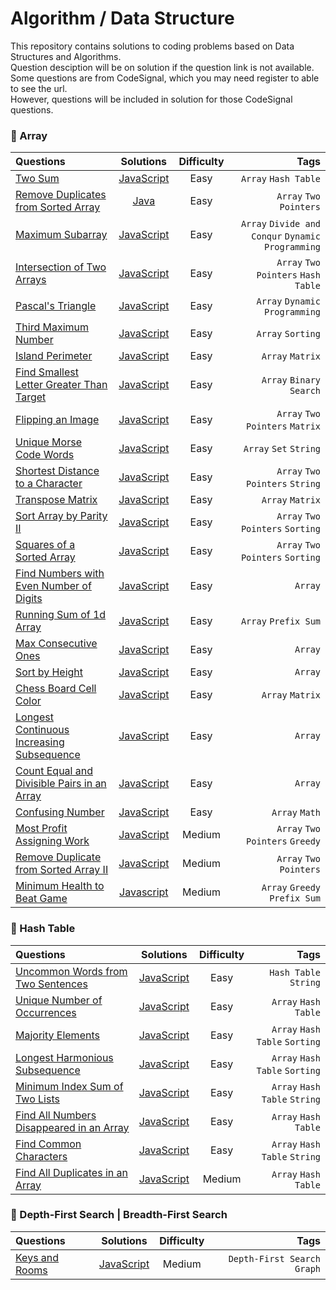 # Algorithm / Data Structure
This repository contains solutions to coding problems based on Data Structures and Algorithms.\
Question desciption will be on solution if the question link is not available.\
Some questions are from CodeSignal, which you may need register to able to see the url.\
However, questions will be included in solution for those CodeSignal questions.

### :pushpin: Array

| Questions    | Solutions | Difficulty  | Tags   |
| :---        |    :----:   |        :---: |     ----: |
| [Two Sum](https://leetcode.com/problems/two-sum/) | [JavaScript](https://github.com/jungyup/algorithm-datastructure/blob/main/solutions/javascript/two-sum.js) | Easy  | `Array` `Hash Table` |
| [Remove Duplicates from Sorted Array](https://leetcode.com/problems/remove-duplicates-from-sorted-array/) | [Java](https://github.com/jungyup/algorithm-datastructure/blob/main/solutions/java/Array/remove-duplicates-from-sorted-array.java) | Easy | `Array` `Two Pointers`  |
| [Maximum Subarray](https://leetcode.com/problems/maximum-subarray/)  |  [JavaScript](https://github.com/jungyup/algorithm-datastructure/blob/main/solutions/javascript/Array/maximum-subarray.js)  | Easy  | `Array` `Divide and Conqur` `Dynamic Programming` |
| [Intersection of Two Arrays](https://leetcode.com/problems/intersection-of-two-arrays/) | [JavaScript](https://github.com/jungyup/algorithm-datastructure/blob/main/solutions/javascript/Array/intersection-of-two-arrays.js) | Easy | `Array` `Two Pointers` `Hash Table` |
| [Pascal's Triangle](https://leetcode.com/problems/pascals-triangle/) | [JavaScript](https://github.com/jungyup/algorithm-datastructure/blob/main/solutions/javascript/Array/pascals-triangle.js) | Easy | `Array` `Dynamic Programming` |
| [Third Maximum Number](https://leetcode.com/problems/third-maximum-number/) | [JavaScript](https://github.com/jungyup/algorithm-datastructure/blob/main/solutions/javascript/Array/third-maximum-number.js) | Easy | `Array` `Sorting` |
|[Island Perimeter](https://leetcode.com/problems/island-perimeter/) | [JavaScript](https://github.com/jungyup/algorithm-datastructure/blob/main/solutions/javascript/Array/island-perimeter.js) | Easy | `Array` `Matrix` |
|[Find Smallest Letter Greater Than Target](https://leetcode.com/problems/find-smallest-letter-greater-than-target/) | [JavaScript](https://github.com/jungyup/algorithm-datastructure/blob/main/solutions/javascript/Array/find-smallest-letter-greater-than-target.js) | Easy | `Array` `Binary Search` |
|[Flipping an Image](https://leetcode.com/problems/flipping-an-image/) | [JavaScript](https://github.com/jungyup/algorithm-datastructure/blob/main/solutions/javascript/Array/flipping-an-image.js) | Easy | `Array` `Two Pointers` `Matrix` |
|[Unique Morse Code Words](https://leetcode.com/problems/unique-morse-code-words/) | [JavaScript](https://github.com/jungyup/algorithm-datastructure/blob/main/solutions/javascript/Array/unique-morse-code-words.js) | Easy | `Array` `Set` `String` |
|[Shortest Distance to a Character](https://leetcode.com/problems/shortest-distance-to-a-character/) | [JavaScript](https://github.com/jungyup/algorithm-datastructure/blob/main/solutions/javascript/Array/shortest-distance-to-a-character.js) | Easy | `Array` `Two Pointers` `String` |
|[Transpose Matrix](https://leetcode.com/problems/transpose-matrix/) | [JavaScript](https://github.com/jungyup/algorithm-datastructure/blob/main/solutions/javascript/Array/transpose-matrix.js) | Easy | `Array` `Matrix` |
|[Sort Array by Parity II](https://leetcode.com/problems/sort-array-by-parity-ii/) | [JavaScript](https://github.com/jungyup/algorithm-datastructure/blob/main/solutions/javascript/Array/sort-array-by-parity-ii.js) | Easy | `Array` `Two Pointers` `Sorting` |
|[Squares of a Sorted Array](https://leetcode.com/problems/squares-of-a-sorted-array/) | [JavaScript](https://github.com/jungyup/algorithm-datastructure/blob/main/solutions/javascript/Array/squares-of-a-sorted-array.js) | Easy | `Array` `Two Pointers` `Sorting` |
|[Find Numbers with Even Number of Digits](https://leetcode.com/problems/find-numbers-with-even-number-of-digits/) | [JavaScript](https://github.com/jungyup/algorithm-datastructure/blob/main/solutions/javascript/Array/find-numbers-with-even-number-of-digits.js) | Easy | `Array` |
|[Running Sum of 1d Array](https://leetcode.com/problems/running-sum-of-1d-array/) | [JavaScript](https://github.com/jungyup/algorithm-datastructure/blob/main/solutions/javascript/Array/running-sum-of-1d-array.js) | Easy | `Array` `Prefix Sum` |
|[Max Consecutive Ones](https://leetcode.com/problems/max-consecutive-ones/) | [JavaScript](https://github.com/jungyup/algorithm-datastructure/blob/main/solutions/javascript/Array/max-consecutive-ones.js) | Easy | `Array` |
|[Sort by Height](https://app.codesignal.com/arcade/intro/level-3/D6qmdBL2NYz49XHwM) | [JavaScript](https://github.com/jungyup/algorithm-datastructure/blob/main/solutions/javascript/Array/sort-by-height.js) | Easy | `Array` |
[Chess Board Cell Color](https://app.codesignal.com/arcade/intro/level-6/t97bpjfrMDZH8GJhi) | [JavaScript](https://github.com/jungyup/algorithm-datastructure/blob/main/solutions/javascript/Array/chess-board-cell-color.js) | Easy | `Array` `Matrix` |
|[Longest Continuous Increasing Subsequence](https://leetcode.com/problems/longest-continuous-increasing-subsequence/) | [JavaScript](https://github.com/jungyup/algorithm-datastructure/blob/main/solutions/javascript/Array/longest-continuous-increasing-subsequence.js) | Easy | `Array` |
|[Count Equal and Divisible Pairs in an Array](https://leetcode.com/problems/count-equal-and-divisible-pairs-in-an-array/description/) | [JavaScript](https://github.com/jungyup/algorithm-datastructure/blob/main/solutions/javascript/Array/count-equal-and-divisible-pairs-in-an-array.js) | Easy | `Array` |
|[Confusing Number](https://leetcode.com/problems/confusing-number/description/) | [JavaScript](https://github.com/jungyup/algorithm-datastructure/blob/main/solutions/javascript/Array/confusing-number.js) | Easy | `Array` `Math` |
|[Most Profit Assigning Work](https://leetcode.com/problems/most-profit-assigning-work/) | [JavaScript](https://github.com/jungyup/algorithm-datastructure/blob/main/solutions/javascript/Array/most-profit-assigning-work.js) | Medium | `Array` `Two Pointers` `Greedy` |
|[Remove Duplicate from Sorted Array II](https://leetcode.com/problems/remove-duplicates-from-sorted-array-ii/) | [JavaScript](https://github.com/jungyup/algorithm-datastructure/blob/main/solutions/javascript/Array/remove-duplicates-from-sorted-array-ii.js) | Medium | `Array` `Two Pointers` |
|[Minimum Health to Beat Game](https://leetcode.com/problems/minimum-health-to-beat-game/description/) | [Javascript](https://github.com/jungyup/algorithm-datastructure/blob/main/solutions/javascript/Array/minimum-health-to-beat-game.js) | Medium | `Array` `Greedy` `Prefix Sum` |

### :pushpin: Hash Table

| Questions    | Solutions | Difficulty  | Tags   |
| :---        |    :----:   |        :---: |     ----: |
|[Uncommon Words from Two Sentences](https://leetcode.com/problems/uncommon-words-from-two-sentences/) | [JavaScript](https://github.com/jungyup/algorithm-datastructure/blob/main/solutions/javascript/Hash/uncommon-words-from-two-sentences.js) | Easy | `Hash Table` `String` |
|[Unique Number of Occurrences](https://leetcode.com/problems/unique-number-of-occurrences/) | [JavaScript](https://github.com/jungyup/algorithm-datastructure/blob/main/solutions/javascript/Hash/unique-number-of-occurrences.js) | Easy | `Array` `Hash Table` |
| [Majority Elements](https://leetcode.com/problems/majority-element/) |  [JavaScript](https://github.com/jungyup/algorithm-datastructure/blob/main/solutions/javascript/Array/majority-elements.js) | Easy  | `Array` `Hash Table` `Sorting` |
|[Longest Harmonious Subsequence](https://leetcode.com/problems/longest-harmonious-subsequence/) | [JavaScript](https://github.com/jungyup/algorithm-datastructure/blob/main/solutions/javascript/Array/longest-harmonious-subsequence.js) | Easy | `Array` `Hash Table` `Sorting` |
|[Minimum Index Sum of Two Lists](https://leetcode.com/problems/minimum-index-sum-of-two-lists/) | [JavaScript](https://github.com/jungyup/algorithm-datastructure/blob/main/solutions/javascript/Array/minimum-index-sum-of-two-lists.js) | Easy | `Array` `Hash Table` `String` |
| [Find All Numbers Disappeared in an Array](https://leetcode.com/problems/find-all-numbers-disappeared-in-an-array/) | [JavaScript](https://github.com/jungyup/algorithm-datastructure/blob/main/solutions/javascript/Array/find-all-numbers-disappeared-in-an-array.js) | Easy | `Array` `Hash Table` |
|[Find Common Characters](https://leetcode.com/problems/find-common-characters/) | [JavaScript](https://github.com/jungyup/algorithm-datastructure/blob/main/solutions/javascript/Array/find-common-characters.js) | Easy | `Array` `Hash Table` `String` |
|[Find All Duplicates in an Array](https://leetcode.com/problems/find-all-duplicates-in-an-array/) | [JavaScript](https://github.com/jungyup/algorithm-datastructure/blob/main/solutions/javascript/Array/find-all-duplicates-in-an-array.js) | Medium | `Array` `Hash Table` |

### :pushpin: Depth-First Search | Breadth-First Search

| Questions    | Solutions | Difficulty  | Tags   |
| :---        |    :----:   |        :---: |     ----: |
|[Keys and Rooms](https://leetcode.com/problems/keys-and-rooms/) | [JavaScript](https://github.com/jungyup/algorithm-datastructure/blob/main/solutions/javascript/DFS-BFS/keys-and-rooms.js) | Medium | `Depth-First Search` `Graph` |
